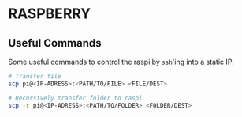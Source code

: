 # RASPBERRY

## Useful Commands

Some useful commands to control the raspi by `ssh`'ing into a static IP.

```bash
# Transfer file
scp pi@<IP-ADRESS>:<PATH/TO/FILE> <FILE/DEST>

# Recursively transfer folder to raspi
scp -r pi@<IP-ADRESS>:<PATH/TO/FOLDER> <FOLDER/DEST>
```
